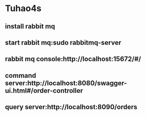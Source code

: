 # Tuhao4s
## install rabbit mq
## start rabbit mq:sudo rabbitmq-server
## rabbit mq console:http://localhost:15672/#/
## command server:http://localhost:8080/swagger-ui.html#/order-controller
## query server:http://localhost:8090/orders
